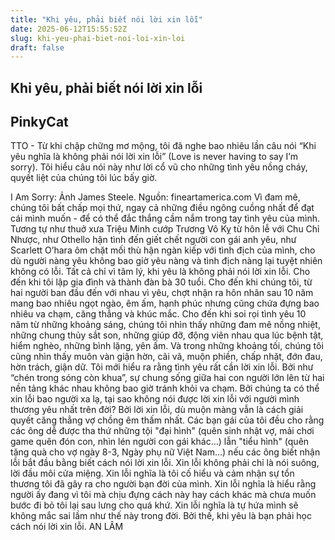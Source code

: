 ```yaml
---
title: "Khi yêu, phải biết nói lời xin lỗi"
date: 2025-06-12T15:55:52Z
slug: khi-yeu-phai-biet-noi-loi-xin-loi
draft: false
---
```


## Khi yêu, phải biết nói lời xin lỗi

## PinkyCat

TTO - Từ khi chập chững mơ mộng, tôi đã nghe bao nhiêu lần câu nói “Khi yêu nghĩa là không phải nói lời xin lỗi” (Love is never having to say I’m sorry). Tôi hiểu câu nói này như lời cổ vũ cho những tình yêu nồng cháy, quyết liệt của chúng tôi lúc bấy giờ.
 
I Am Sorry: Ảnh James Steele. Nguồn: fineartamerica.com 
Vì đam mê, chúng tôi bất chấp mọi thứ, ngay cả những điều ngông cuồng nhất để đạt cái mình muốn - để có thể đắc thắng cầm nắm trong tay tình yêu của mình. Tương tự như thuở xưa Triệu Minh cướp Trương Vô Kỵ từ hôn lễ với Chu Chỉ Nhược, như Othello hận tình đến giết chết người con gái anh yêu, như Scarlett O’hara ôm chặt mối thù hận ngàn kiếp với tình địch của mình, cho dù người nàng yêu không bao giờ yêu nàng và tình địch nàng lại tuyệt nhiên không có lỗi.
Tất cả chỉ vì tâm lý, khi yêu là không phải nói lời xin lỗi.
Cho đến khi tôi lập gia đình và thành đàn bà 30 tuổi. Cho đến khi chúng tôi, từ hai người ban đầu đến với nhau vì yêu, chợt nhận ra hôn nhân sau 10 năm mang bao nhiêu ngọt ngào, êm ấm, hạnh phúc nhưng cũng chứa đựng bao nhiêu va chạm, căng thẳng và khúc mắc.
Cho đến khi soi rọi tình yêu 10 năm từ những khoảng sáng, chúng tôi nhìn thấy những đam mê nồng nhiệt, những chung thủy sắt son, những giúp đỡ, động viên nhau qua lúc bệnh tật, hiểm nghèo, những bình lặng, yên ấm. Và trong những khoảng tối, chúng tôi cũng nhìn thấy muôn vàn giận hờn, cãi vã, muộn phiền, chấp nhặt, đớn đau, hờn trách, giận dữ. Tôi mới hiểu ra rằng tình yêu rất cần lời xin lỗi.
Bởi như “chén trong sóng còn khua”, sự chung sống giữa hai con người lớn lên từ hai nền tảng khác nhau không bao giờ tránh khỏi va chạm.
Bởi chúng ta có thể xin lỗi bao người xa lạ, tại sao không nói được lời xin lỗi với người mình thương yêu nhất trên đời?
Bởi lời xin lỗi, dù muộn màng vẫn là cách giải quyết căng thẳng vợ chồng êm thấm nhất.
Các bạn gái của tôi đều cho rằng các ông dễ được tha thứ những tội "đại hình" (quên sinh nhật vợ, mải chơi game quên đón con, nhìn lén người con gái khác…) lẫn "tiểu hình" (quên tặng quà cho vợ ngày 8-3, Ngày phụ nữ Việt Nam…) nếu các ông biết nhận lỗi bắt đầu bằng biết cách nói lời xin lỗi.
Xin lỗi không phải chỉ là nói suông, lời đầu môi cửa miệng. Xin lỗi nghĩa là tôi cố hiểu và cảm nhận sự tổn thương tôi đã gây ra cho người bạn đời của mình. Xin lỗi nghĩa là hiểu rằng người ấy đang vì tôi mà chịu đựng cách này hay cách khác mà chưa muốn bước đi bỏ tôi lại sau lưng cho quá khứ. Xin lỗi nghĩa là tự hứa mình sẽ không mắc sai lầm như thế này trong đời.
Bởi thế, khi yêu là bạn phải học cách nói lời xin lỗi.
AN LÂM